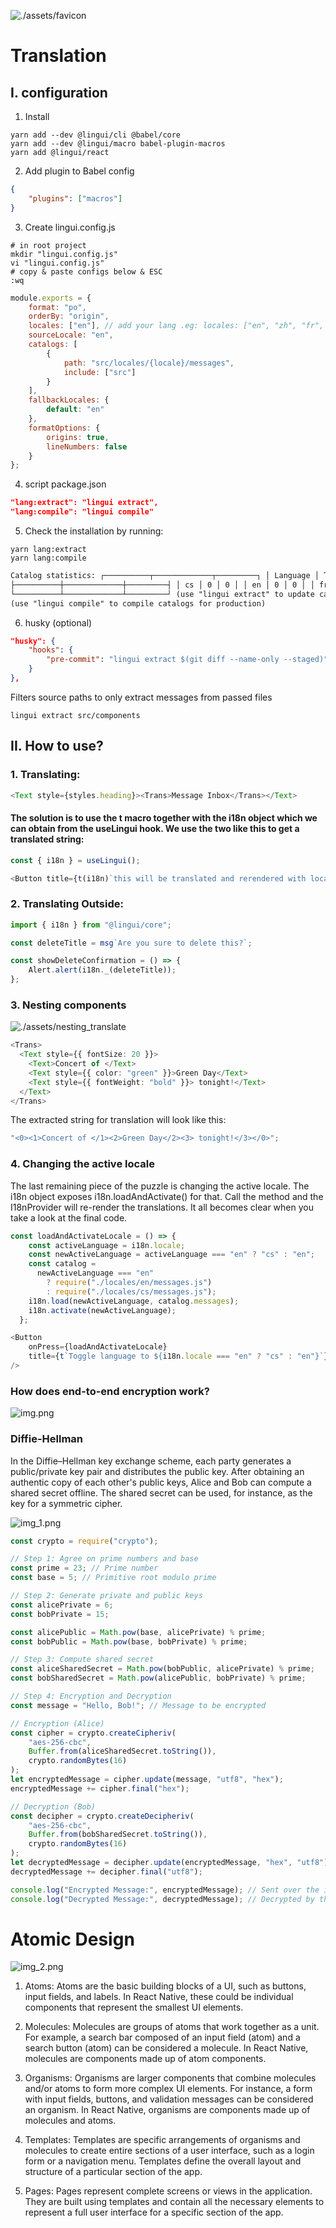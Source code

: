 ![./assets/favicon](./assets/favicon.png)

# Translation

## I. configuration

1. Install

```shell
yarn add --dev @lingui/cli @babel/core
yarn add --dev @lingui/macro babel-plugin-macros
yarn add @lingui/react
```

2. Add plugin to Babel config

```json
{
    "plugins": ["macros"]
}
```

3. Create lingui.config.js

```shell
# in root project
mkdir "lingui.config.js"
vi "lingui.config.js"
# copy & paste configs below & ESC
:wq
```

```js
module.exports = {
    format: "po",
    orderBy: "origin",
    locales: ["en"], // add your lang .eg: locales: ["en", "zh", "fr", "ru", "ta"],
    sourceLocale: "en",
    catalogs: [
        {
            path: "src/locales/{locale}/messages",
            include: ["src"]
        }
    ],
    fallbackLocales: {
        default: "en"
    },
    formatOptions: {
        origins: true,
        lineNumbers: false
    }
};
```

4. script package.json

```json
"lang:extract": "lingui extract",
"lang:compile": "lingui compile"
```

5. Check the installation by running:

```shell
yarn lang:extract
yarn lang:compile
```

```html
Catalog statistics: ┌──────────┬─────────────┬─────────┐ │ Language │ Total count │ Missing │
├──────────┼─────────────┼─────────┤ │ cs │ 0 │ 0 │ │ en │ 0 │ 0 │ │ fr │ 0 │ 0 │
└──────────┴─────────────┴─────────┘ (use "lingui extract" to update catalogs with new messages)
(use "lingui compile" to compile catalogs for production)
```

6. husky (optional)

```json
"husky": {
    "hooks": {
        "pre-commit": "lingui extract $(git diff --name-only --staged)"
    }
},
```

Filters source paths to only extract messages from passed files

```shell
lingui extract src/components
```

## II. How to use?

### 1. Translating:

```ts
<Text style={styles.heading}><Trans>Message Inbox</Trans></Text>
```

#### The solution is to use the t macro together with the i18n object which we can obtain from the useLingui hook. We use the two like this to get a translated string:

```ts
const { i18n } = useLingui();
```

```ts
<Button title={t(i18n)`this will be translated and rerendered with locale changes`}/>
```

### 2. Translating Outside:

```ts
import { i18n } from "@lingui/core";
```

```ts
const deleteTitle = msg`Are you sure to delete this?`;
```

```ts
const showDeleteConfirmation = () => {
    Alert.alert(i18n._(deleteTitle));
};
```

### 3. Nesting components

![./assets/nesting_translate](./assets/nesting_translate.png)

```ts
<Trans>
  <Text style={{ fontSize: 20 }}>
    <Text>Concert of </Text>
    <Text style={{ color: "green" }}>Green Day</Text>
    <Text style={{ fontWeight: "bold" }}> tonight!</Text>
  </Text>
</Trans>
```

The extracted string for translation will look like this:

```ts
"<0><1>Concert of </1><2>Green Day</2><3> tonight!</3></0>";
```

### 4. Changing the active locale

The last remaining piece of the puzzle is changing the active locale. The i18n object exposes i18n.loadAndActivate() for that. Call the method and the I18nProvider will re-render the translations. It all becomes clear when you take a look at the final code.

```ts
const loadAndActivateLocale = () => {
    const activeLanguage = i18n.locale;
    const newActiveLanguage = activeLanguage === "en" ? "cs" : "en";
    const catalog =
      newActiveLanguage === "en"
        ? require("./locales/en/messages.js")
        : require("./locales/cs/messages.js");
    i18n.load(newActiveLanguage, catalog.messages);
    i18n.activate(newActiveLanguage);
  };

<Button
    onPress={loadAndActivateLocale}
    title={t`Toggle language to ${i18n.locale === "en" ? "cs" : "en"}`}
/>
```

### How does end-to-end encryption work?

![img.png](img.png)

### Diffie-Hellman

In the Diffie–Hellman key exchange scheme, each party generates a public/private key pair and distributes the public key. After obtaining an authentic copy of each other's public keys, Alice and Bob can compute a shared secret offline. The shared secret can be used, for instance, as the key for a symmetric cipher.

![img_1.png](img_1.png)

```js
const crypto = require("crypto");

// Step 1: Agree on prime numbers and base
const prime = 23; // Prime number
const base = 5; // Primitive root modulo prime

// Step 2: Generate private and public keys
const alicePrivate = 6;
const bobPrivate = 15;

const alicePublic = Math.pow(base, alicePrivate) % prime;
const bobPublic = Math.pow(base, bobPrivate) % prime;

// Step 3: Compute shared secret
const aliceSharedSecret = Math.pow(bobPublic, alicePrivate) % prime;
const bobSharedSecret = Math.pow(alicePublic, bobPrivate) % prime;

// Step 4: Encryption and Decryption
const message = "Hello, Bob!"; // Message to be encrypted

// Encryption (Alice)
const cipher = crypto.createCipheriv(
    "aes-256-cbc",
    Buffer.from(aliceSharedSecret.toString()),
    crypto.randomBytes(16)
);
let encryptedMessage = cipher.update(message, "utf8", "hex");
encryptedMessage += cipher.final("hex");

// Decryption (Bob)
const decipher = crypto.createDecipheriv(
    "aes-256-cbc",
    Buffer.from(bobSharedSecret.toString()),
    crypto.randomBytes(16)
);
let decryptedMessage = decipher.update(encryptedMessage, "hex", "utf8");
decryptedMessage += decipher.final("utf8");

console.log("Encrypted Message:", encryptedMessage); // Sent over the insecure channel
console.log("Decrypted Message:", decryptedMessage); // Decrypted by the receiver
```

# Atomic Design

![img_2.png](img_2.png)

1. Atoms: Atoms are the basic building blocks of a UI, such as buttons, input fields, and labels. In React Native, these could be individual components that represent the smallest UI elements.

2. Molecules: Molecules are groups of atoms that work together as a unit. For example, a search bar composed of an input field (atom) and a search button (atom) can be considered a molecule. In React Native, molecules are components made up of atom components.

3. Organisms: Organisms are larger components that combine molecules and/or atoms to form more complex UI elements. For instance, a form with input fields, buttons, and validation messages can be considered an organism. In React Native, organisms are components made up of molecules and atoms.

4. Templates: Templates are specific arrangements of organisms and molecules to create entire sections of a user interface, such as a login form or a navigation menu. Templates define the overall layout and structure of a particular section of the app.

5. Pages: Pages represent complete screens or views in the application. They are built using templates and contain all the necessary elements to represent a full user interface for a specific section of the app.
